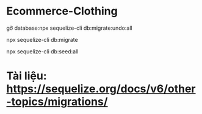 ﻿# Ecommerce-Clothing

gỡ database:npx sequelize-cli db:migrate:undo:all

npx sequelize-cli db:migrate

npx sequelize-cli db:seed:all

# Tài liệu: https://sequelize.org/docs/v6/other-topics/migrations/

